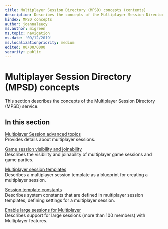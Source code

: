 ```yaml
---
title: Multiplayer Session Directory (MPSD) concepts (contents)
description: Describes the concepts of the Multiplayer Session Directory (MPSD) service.
kindex: MPSD concepts
author: joannaleecy
ms.author: migreen
ms.topic: navigation
ms.date: '09/12/2019'
ms.localizationpriority: medium
edited: 00/00/0000
security: public
---
```


# Multiplayer Session Directory (MPSD) concepts

This section describes the concepts of the Multiplayer Session Directory (MPSD) service.

## In this section  
  
[Multiplayer Session advanced topics](live-mpsd-details.md)  
Provides details about multiplayer sessions.  
  
[Game session visibility and joinability](live-game-session-visibility-joinability.md)  
Describes the visibility and joinability of multiplayer game sessions and game parties.  
  
[Multiplayer session templates](live-session-templates.md)  
Describes a multiplayer session template as a blueprint for creating a multiplayer session.  
  
[Session template constants](live-session-template-constants.md)  
Describes system constants that are defined in multiplayer session templates, defining settings for a multiplayer session.  
  
[Enable large sessions for Multiplayer](live-large-sessions.md)  
Describes support for large sessions (more than 100 members) with Multiplayer features.  
  
